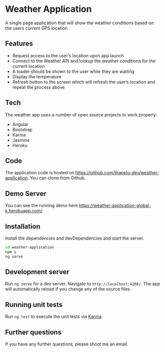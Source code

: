 # Weather Application

A single page application that will show the weather conditions based on the users
current GPS location

## Features

- Request access to the user’s location upon app launch
- Connect to the Weather API and lookup the weather conditions for the current location
- A loader should be shown to the user while they are waiting
- Display the temperature
- Refresh button to the screen which will refresh the user’s location and repeat the process above

## Tech

The weather app uses a number of open source projects to work properly:

- Angular
- Bootstrap
- Karma
- Jasmine
- Heroku

## Code

The application code is hosted on https://github.com/thapelo-dev/weather-application. You can clone from Github. 

## Demo Server

You can see the running demo here https://weather-application-global-k.herokuapp.com/

## Installation

Install the dependencies and devDependencies and start the server.

```sh
cd weather-application
npm i
ng serve
```

## Development server

Run `ng serve` for a dev server. Navigate to `http://localhost:4200/`. The app will automatically reload if you change any of the source files.

## Running unit tests

Run `ng test` to execute the unit tests via [Karma](https://karma-runner.github.io).

## Further questions

If you have any further questions, please shoot me an email.
